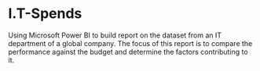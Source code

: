 # I.T-Spends
Using Microsoft Power BI to build report on the dataset from an IT department of a global company. The focus of this report is to compare the performance against the budget and determine the factors contributing to it.
